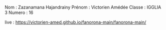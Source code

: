 Nom : Zazanamana Hajandrainy
Prénom : Victorien Amédée
Classe : IGGLIA 3
Numero : 16

live : https://victorien-amed.github.io/fanorona-main/fanorona-main/
